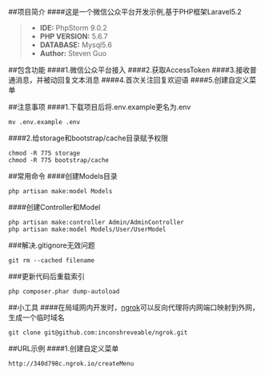##项目简介
####这是一个微信公众平台开发示例,基于PHP框架Laravel5.2
>- **IDE:** PhpStorm 9.0.2
>- **PHP VERSION:** 5.6.7
>- **DATABASE:** Mysql5.6 
>- **Author:** Steven Guo

##包含功能
####1.微信公众平台接入
####2.获取AccessToken
####3.接收普通消息，并被动回复文本消息
####4.首次关注回复欢迎语
####5.创建自定义菜单

##注意事项
####1.下载项目后将.env.example更名为.env
```
mv .env.example .env
```

####2.给storage和bootstrap/cache目录赋予权限
```
chmod -R 775 storage
chmod -R 775 bootstrap/cache
```

##常用命令
####创建Models目录
```
php artisan make:model Models
```

####创建Controller和Model
```
php artisan make:controller Admin/AdminController
php artisan make:model Models/User/UserModel
```

###解决.gitignore无效问题
```
git rm --cached filename
```

###更新代码后重载索引
```
php composer.phar dump-autoload
```

##小工具
####在局域网内开发时，[ngrok](https://github.com/inconshreveable/ngrok)可以反向代理将内网端口映射到外网，生成一个临时域名
```
git clone git@github.com:inconshreveable/ngrok.git
```

##URL示例
####1.创建自定义菜单
```
http://340d798c.ngrok.io/createMenu
```